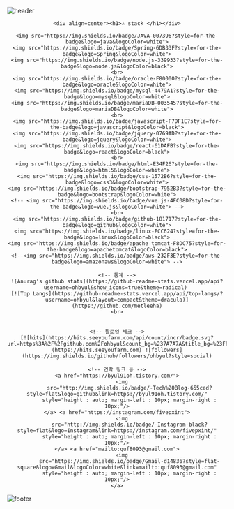 
![header](https://capsule-render.vercel.app/api?type=Slice&color=00e5ff&height=150&section=header&text=Byul%20Oh&fontSize=80&fontColor=black)

<!--<div align=center><h1>👋 Hi, I’m @ohbyul </h1></div>-->

<div align=center>

    <div align=center><h1>✍ stack </h1></div>

    <img src="https://img.shields.io/badge/JAVA-007396?style=for-the-badge&logo=java&logoColor=white">
    <img src="https://img.shields.io/badge/Spring-6DB33F?style=for-the-badge&logo=Spring&logoColor=white">
    <img src="https://img.shields.io/badge/node.js-339933?style=for-the-badge&logo=node.js&logoColor=black">
    <br>
    <img src="https://img.shields.io/badge/oracle-F80000?style=for-the-badge&logo=oracle&logoColor=white">
    <img src="https://img.shields.io/badge/mysql-4479A1?style=for-the-badge&logo=mysql&logoColor=white">
    <img src="https://img.shields.io/badge/mariaDB-003545?style=for-the-badge&logo=mariaDB&logoColor=white">
    <br>
    <img src="https://img.shields.io/badge/javascript-F7DF1E?style=for-the-badge&logo=javascript&logoColor=black">
    <img src="https://img.shields.io/badge/jquery-0769AD?style=for-the-badge&logo=jquery&logoColor=white">
    <img src="https://img.shields.io/badge/react-61DAFB?style=for-the-badge&logo=react&logoColor=black">
    <br>
    <img src="https://img.shields.io/badge/html-E34F26?style=for-the-badge&logo=html5&logoColor=white">
    <img src="https://img.shields.io/badge/css-1572B6?style=for-the-badge&logo=css3&logoColor=white">
    <img src="https://img.shields.io/badge/bootstrap-7952B3?style=for-the-badge&logo=bootstrap&logoColor=white">
    <!-- <img src="https://img.shields.io/badge/vue.js-4FC08D?style=for-the-badge&logo=vue.js&logoColor=white"> -->
    <br>
    <img src="https://img.shields.io/badge/github-181717?style=for-the-badge&logo=github&logoColor=white">
    <img src="https://img.shields.io/badge/linux-FCC624?style=for-the-badge&logo=linux&logoColor=black">
    <img src="https://img.shields.io/badge/apache tomcat-F8DC75?style=for-the-badge&logo=apachetomcat&logoColor=black">
    <!--<img src="https://img.shields.io/badge/aws-232F3E?style=for-the-badge&logo=amazonaws&logoColor=white"> -->

    <!-- 통계 -->
    ![Anurag's github stats](https://github-readme-stats.vercel.app/api?username=ohbyul&show_icons=true&theme=radical) 
    [![Top Langs](https://github-readme-stats.vercel.app/api/top-langs/?username=ohbyul&layout=compact&theme=dracula)](https://github.com/metleeha)
    <br>


    <!-- 팔로잉 체크 -->
    [![hits](https://hits.seeyoufarm.com/api/count/incr/badge.svg?url=https%3A%2F%2Fgithub.com%2Fohbyul&count_bg=%237A7A7A&title_bg=%23FFADCC&icon=reverbnation.svg&icon_color=%23FF0000&title=hits&edge_flat=false)](https://hits.seeyoufarm.com) ![followers](https://img.shields.io/github/followers/ohbyul?style=social)

    <!-- 연락 링크 등 -->
    <a href="https://byul91oh.tistory.com/">
        <img 
            src="http://img.shields.io/badge/-Tech%20Blog-655ced?style=flat&logo=github&link=https://byul91oh.tistory.com/"
            style="height : auto; margin-left : 10px; margin-right : 10px;"/>
    </a> <a href="https://instagram.com/fivepxint">
        <img 
            src="http://img.shields.io/badge/-Instagram-black?style=flat&logo=Instagram&link=https://instagram.com/fivepxint/"
            style="height : auto; margin-left : 10px; margin-right : 10px;"/>
    </a> <a href="mailto:quf8093@gmail.com">
        <img 
            src="https://img.shields.io/badge/Gmail-d14836?style=flat-square&logo=Gmail&logoColor=white&link=mailto:quf8093@gmail.com"
            style="height : auto; margin-left : 10px; margin-right : 10px;"/>
    </a>

</div>

![footer](https://capsule-render.vercel.app/api?section=footer&type=Slice&color=ffff8d&height=150)
